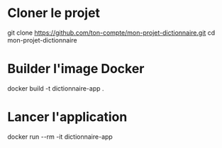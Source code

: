 # Cloner le projet
git clone https://github.com/ton-compte/mon-projet-dictionnaire.git
cd mon-projet-dictionnaire

# Builder l'image Docker
docker build -t dictionnaire-app .

# Lancer l'application
docker run --rm -it dictionnaire-app
